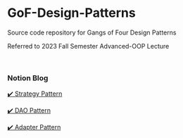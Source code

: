 # GoF-Design-Patterns

Source code repository for Gangs of Four Design Patterns

Referred to 2023 Fall Semester Advanced-OOP Lecture

<br>

### Notion Blog

[✔️ Strategy Pattern](https://jaeyoungstudio.notion.site/Strategy-Pattern-635c945e854d4504b608f81c4d40163d?pvs=4)

[✔️ DAO Pattern](https://jaeyoungstudio.notion.site/DAO-Pattern-9f36c7dad2b74aa398348e79a770f2f2?pvs=4)

[✔️ Adapter Pattern](https://jaeyoungstudio.notion.site/Adapter-Pattern-449664cb3a6a47c787fe44fd7c324d2c?pvs=4)